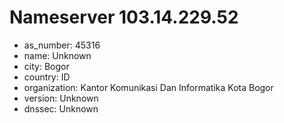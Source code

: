 # Nameserver 103.14.229.52

* as_number: 45316
* name: Unknown
* city: Bogor
* country: ID
* organization: Kantor Komunikasi Dan Informatika Kota Bogor
* version: Unknown
* dnssec: Unknown
